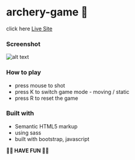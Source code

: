 # archery-game 🏹

click here [ Live Site ](https://chia-liu.github.io/archery-game/)

### Screenshot

![alt text](https://i.imgur.com/GGollVq.png)

### How to play
- press mouse to shot
- press K to switch game mode - moving / static
- press R to reset the game

### Built with
- Semantic HTML5 markup
- using sass
- built with bootstrap, javascript


<b> 👻👻 HAVE FUN 👻👻 </b>
